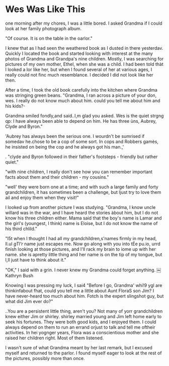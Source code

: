 Wes Was Like This
=================

one morning after my chores, I was a little bored. I asked Grandma if I could look at
her family photograph album.

"Of course. It is on the table in the oarlor."

I knew that as I had seen the weathered book as I dusted in there yesterdav. Quickly
I located the book and started looking with interest at the many photos of Grandma
and Grandpa's nine children. Mostly, I was searching for pictures of my own mother,
Ethel, when she was a child. I had been told thàt I looked a lor like her, but when I
found several of her at various ages, I really could not finc much resemblance. I
decided I did not look like her then.

After a time, I took the old book carefully into the kitchen where Grandma was
stringing green beans. "Grandma, I ran across a picture of your don, wes. I really do
not know much about him. could you tell me about him and his kids?-

Grandma smiled fondly,and said..I,m glad you asked. Wes is the quiet strgng qp: I
have always been able to depend on him. He has three ùns, Aubrey, Clyde and Byron."

'Aubrey has always been the serious one. I wourdn't be sumrised if somedav he.chose
to be a cop of some sort. In cops and Robbers gamès, he insisted on being the cop and
he always got his man.,'

. "clyde and Byron followed in their father's footsteps - friendly but rather quiet."

"with nine children, I really don't see how you can remember important facts about
them and their children - my cousins."

"well' they were born one at a time; and with such a large family and forty
grandchildren, it has sometimes been a challenge, but Ijust try to love them ail and
enjoy them when they visit!"

I looked up from another picture I was studying. "Grandma, I know uncle willard was
in the war, and I have heard the stories àbout him, but I do not know his three
children either. Mama said that the boy's name is Lamar and the girl's (youngest, I
think) name is Eloise, but I do not know the name of his third chlild."

"l5t when I thought I had all my grandchildren,s'names firmly in my head, ll.ul
_gTl'r_ name just escapes me. Now go along with you into tÉe pu.io, urrd finish
looking at those pictures, and I'll rack my brain to iome up with her name. she is
apretty little thing and her name is on the tip of my tongue, but I,ll just have to
think about it."

"OK," I said with a grin. I never knew my Grandma could forget anything.  ￼Kathryn
Bush

Knowing I was pressing my luck, I sai4 "Before I go, Grandma' whi!9 ygl are
thinkinfabout fhat, could you tell me a little about Aunt FloraS son Jim? I have
never-heard too much about him. Fotch is the expert slingshot guy, but what did Jim
ever do?"

..You are a persistent little thing, aren't you? Not many of yorr grandchildren knew
either Jim or shirley. shirley married young and Jim left home early to seek his
fortunes. They were both good kids, and I enjoyed them. I could always depend on them
to run an errand orjust to talk and tell me oftheir activities. In hei yognger years,
Flora was a conscientious mother and she raised her children right. Most of them
listened.

I wasn't sure of what Grandma meant by her last remark, but I excused myself and
returned to the parlor. I found myself eager to look at the rest of the pictures,
possibly more than once.
